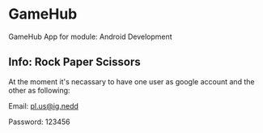 # GameHub
GameHub App for module: Android Development

## Info: Rock Paper Scissors
At the moment it's necassary to have one user as google account
and the other as following:

Email: pl.us@ig.nedd

Password: 123456
